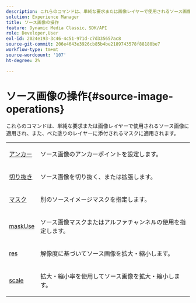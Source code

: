 ```yaml
---
description: これらのコマンドは、単純な要求または画像レイヤーで使用されるソース画像に適用され、また、べた塗りのレイヤーに添付されるマスクに適用されます。
solution: Experience Manager
title: ソース画像の操作
feature: Dynamic Media Classic、SDK/API
role: Developer,User
exl-id: 2024e193-3c46-4c51-971d-c7d335657ac8
source-git-commit: 206e4643e3926cb85b4be2189743578f88180be7
workflow-type: tm+mt
source-wordcount: '107'
ht-degree: 2%

---
```


# ソース画像の操作{#source-image-operations}

これらのコマンドは、単純な要求または画像レイヤーで使用されるソース画像に適用され、また、べた塗りのレイヤーに添付されるマスクに適用されます。

<table id="simpletable_86AF12F2BD0B4F8698A008F8A20BAEF0"> 
 <tr class="strow"> 
  <td class="stentry"> <p><a href="../../../../../../is-api/http-ref/image-serving-api-ref/c-http-protocol-reference/c-command-reference/r-anchor.md#reference-6661e548ab284b82828d8d94c8ddeb7c" type="reference" format="dita" scope="local"> アンカー</a> </p></td> 
  <td class="stentry"> <p>ソース画像のアンカーポイントを設定します。 </p></td> 
 </tr> 
 <tr class="strow"> 
  <td class="stentry"> <p> <a href="../../../../../../is-api/http-ref/image-serving-api-ref/c-http-protocol-reference/c-command-reference/r-crop.md#reference-6fd0f6399966446ab4425ce050572eab" type="reference" format="dita" scope="local"> 切り抜き</a> </p></td> 
  <td class="stentry"> <p>ソース画像を切り抜く、または拡張します。 </p></td> 
 </tr> 
 <tr class="strow"> 
  <td class="stentry"> <p><a href="../../../../../../is-api/http-ref/image-serving-api-ref/c-http-protocol-reference/c-command-reference/r-mask.md#reference-922254e027404fb890b850e2723ee06e" type="reference" format="dita" scope="local"> マスク</a> </p></td> 
  <td class="stentry"> <p>別のソースイメージマスクを指定します。 </p></td> 
 </tr> 
 <tr class="strow"> 
  <td class="stentry"> <p> <a href="../../../../../../is-api/http-ref/image-serving-api-ref/c-http-protocol-reference/c-command-reference/r-maskuse.md#reference-9bb1fb5eee4a4bd38f33dadc1a752464" type="reference" format="dita" scope="local"> maskUse</a> </p></td> 
  <td class="stentry"> <p>ソース画像マスクまたはアルファチャンネルの使用を指定します。 </p></td> 
 </tr> 
 <tr class="strow"> 
  <td class="stentry"> <p> <a href="../../../../../../is-api/http-ref/image-serving-api-ref/c-http-protocol-reference/c-command-reference/r-res.md#reference-3d6fe416801148dea0f786f2b5169e55" type="reference" format="dita" scope="local"> res</a> </p></td> 
  <td class="stentry"> <p>解像度に基づいてソース画像を拡大・縮小します。 </p></td> 
 </tr> 
 <tr class="strow"> 
  <td class="stentry"> <p><a href="../../../../../../is-api/http-ref/image-serving-api-ref/c-http-protocol-reference/c-command-reference/r-is-http-scale.md#reference-098c30cea1764f189e6f7c7e400cc065" type="reference" format="dita" scope="local"> scale</a> </p></td> 
  <td class="stentry"> <p>拡大・縮小率を使用してソース画像を拡大・縮小します。 </p></td> 
 </tr> 
</table>
